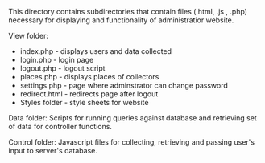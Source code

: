 This directory contains subdirectories that contain files (.html, .js , .php) necessary for displaying and functionality 
of administratior website. 

View folder:  
- index.php - displays users and data collected 
- login.php - login page 
- logout.php - logout script 
- places.php - displays places of collectors
- settings.php - page where adminstrator can change password
- redirect.html - redirects page after logout 
- Styles folder - style sheets for website 

Data folder: 
Scripts for running queries against database and retrieving set of data for controller functions. 

Control folder: 
Javascript files for collecting, retrieving and passing user's input to server's database. 




